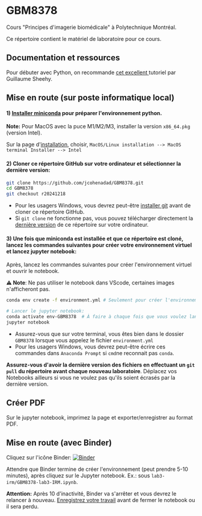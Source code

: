 # GBM8378

Cours "Principes d'imagerie biomédicale" à Polytechnique Montréal.

Ce répertoire contient le matériel de laboratoire pour ce cours.

## Documentation et ressources

Pour débuter avec Python, on recommande [cet excellent ](https://www.youtube.com/playlist?list=PLnzBBbvhjz4X3htDbNF0aJEDVtny48GI0) tutoriel par Guillaume Sheehy.

## Mise en route (sur poste informatique local)
#### 1) [Installer miniconda](https://docs.conda.io/en/latest/miniconda.html) pour préparer l'environnement python.
**Note:** Pour MacOS avec la puce M1/M2/M3, installer la version `x86_64.pkg` (version Intel).

Sur la page d'[installation](https://docs.anaconda.com/miniconda/install/#installing-miniconda), choisir, `MacOS/Linux installation --> MacOS terminal Installer --> Intel`
#### 2) Cloner ce répertoire GitHub sur votre ordinateur et sélectionner la dernière version:
```bash
git clone https://github.com/jcohenadad/GBM8378.git
cd GBM8378
git checkout r20241218
```
- Pour les usagers Windows, vous devrez peut-être [installer git](https://git-scm.com/downloads) avant de cloner ce répertoire GitHub.
- Si `git clone` ne fonctionne pas, vous pouvez télécharger directement la [dernière version](https://github.com/jcohenadad/GBM8378/releases) de ce répertoire sur votre ordinateur.

#### 3) Une fois que miniconda est installée et que ce répertoire est cloné, lancez les commandes suivantes pour créer votre environnement virtuel et lancez jupyter notebook:

Après, lancez les commandes suivantes pour créer l'environnement virtuel et ouvrir le notebook.

**⚠️ Note**: Ne pas utiliser le notebook dans VScode, certaines images n'afficheront pas.

```bash
conda env create -f environment.yml # Seulement pour créer l'environnement (peut prendre quelques minutes)

# Lancer le jupyter notebook:
conda activate env-GBM8378  # À faire à chaque fois que vous voulez lancer le notebook
jupyter notebook  
```
- Assurez-vous que sur votre terminal, vous êtes bien dans le dossier `GBM8378` lorsque vous appelez le fichier `environment.yml`
- Pour les usagers Windows, vous devrez peut-être écrire ces commandes dans `Anaconda Prompt` si `cmd`ne reconnait pas `conda`.

**Assurez-vous d'avoir la dernière version des fichiers en effectuant un `git pull` du répertoire avant chaque nouveau laboratoire**. Déplacez vos Notebooks ailleurs si vous ne voulez pas qu'ils soient écrasés par la dernière version.

## Créer PDF
Sur le jupyter notebook, imprimez la page et exporter/enregistrer au format PDF.

## Mise en route (avec Binder)
Cliquez sur l'icône Binder:
[![Binder](https://mybinder.org/badge_logo.svg)](https://mybinder.org/v2/gh/jcohenadad/GBM8378/HEAD?urlpath=%2Ftree%2F)

Attendre que Binder termine de créer l'environnement (peut prendre 5-10 minutes), après cliquez sur le Jupyter notebook. Ex.: sous `lab3-irm/GBM8378-lab3-IRM.ipynb`.

**Attention:** Après 10 d'inactivité, Binder va s'arrêter et vous devrez le relancer à nouveau. [Enregistrez votre travail](https://discourse.jupyter.org/t/getting-your-notebook-after-your-binder-has-stopped/3268) avant de fermer le notebook ou il sera perdu.
